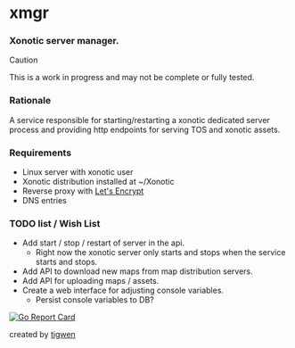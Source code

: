# xmgr

### Xonotic server manager. 

> [!CAUTION]
> This is a work in progress and may not be complete or fully tested.

### Rationale

A service responsible for starting/restarting a xonotic dedicated server process and providing 
http endpoints for serving TOS and xonotic assets.

### Requirements

* Linux server with xonotic user
* Xonotic distribution installed at ~/Xonotic
* Reverse proxy with [Let's Encrypt](https://letsencrypt.org/)
* DNS entries

### TODO list / Wish List
* Add start / stop / restart of server in the api.
  * Right now the xonotic server only starts and stops when the service starts and stops.
* Add API to download new maps from map distribution servers.
* Add API for uploading maps / assets.
* Create a web interface for adjusting console variables.
  * Persist console variables to DB?
   

[![Go Report Card](https://goreportcard.com/badge/github.com/mlctrez/xmgr)](https://goreportcard.com/report/github.com/mlctrez/xmgr)

created by [tigwen](https://github.com/mlctrez/tigwen)
